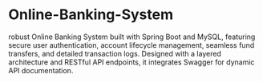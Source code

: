 # Online-Banking-System
 robust Online Banking System built with Spring Boot and MySQL, featuring secure user authentication, account lifecycle management, seamless fund transfers, and detailed transaction logs. Designed with a layered architecture and RESTful API endpoints, it integrates Swagger for dynamic API documentation.

